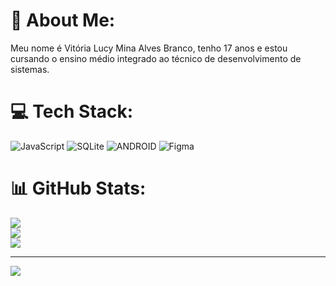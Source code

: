 # 💫 About Me:
Meu nome é Vitória Lucy Mina Alves Branco, tenho 17 anos e estou cursando o ensino médio integrado ao técnico de desenvolvimento de sistemas.


# 💻 Tech Stack:
![JavaScript](https://img.shields.io/badge/javascript-%23323330.svg?style=for-the-badge&logo=javascript&logoColor=%23F7DF1E) ![SQLite](https://img.shields.io/badge/sqlite-%2307405e.svg?style=for-the-badge&logo=sqlite&logoColor=white) ![ANDROID](https://img.shields.io/badge/android-%2320232a.svg?style=for-the-badge&logo=android&logoColor=%a4c639) 	![Figma](https://img.shields.io/badge/figma-%23F24E1E.svg?style=for-the-badge&logo=figma&logoColor=white)
# 📊 GitHub Stats:
![](https://github-readme-stats.vercel.app/api?username=Vitoriabranco&theme=tokyonight&hide_border=false&include_all_commits=true&count_private=false)<br/>
![](https://github-readme-streak-stats.herokuapp.com/?user=Vitoriabranco&theme=tokyonight&hide_border=false)<br/>
![](https://github-readme-stats.vercel.app/api/top-langs/?username=Vitoriabranco&theme=tokyonight&hide_border=false&include_all_commits=true&count_private=false&layout=compact)

---
[![](https://visitcount.itsvg.in/api?id=Vitoriabranco&icon=0&color=0)](https://visitcount.itsvg.in)

<!-- Proudly created with GPRM ( https://gprm.itsvg.in ) -->
